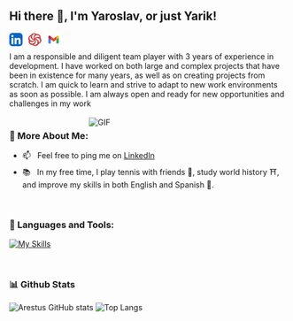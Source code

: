 ## Hi there 👋, I'm Yaroslav, or just Yarik!

<div>
<a href='https://www.linkedin.com/in/yaroslav-khazivaliev/'><img  align='left' alt="linkedin" style='margin-right: 10px;' src="./assets/linkedin.svg" height='24px'/></a>
<a href='https://www.codewars.com/users/Arestus'><img align='left' alt="codewars" style='margin-right: 10px;' src="./assets/codewars.svg" height='24px'/></a>
<a href='mailto:khazivaliev.yaroslav@gmail.com'><img align='left' alt="gmail" src="./assets/gmail.svg" height='24px'/></a>
</div>

</br>
</br>
I am a responsible and diligent team player with 3 years of experience in development. I have worked on both large and complex projects that have been in existence for many years, as well as on creating projects from scratch. I am quick to learn and strive to adapt to new work environments as soon as possible. I am always open and ready for new opportunities and challenges in my work
<br/>
<br/>

<img align="right" alt="GIF" src="https://raw.githubusercontent.com/rahul-jha98/rahul-jha98/main/techstack.gif" width="360px"/>
  
### 🧐 More About Me:

- 📫 &nbsp; Feel free to ping me on [LinkedIn](https://www.linkedin.com/in/yaroslav-khazivaliev/)
- 📚 &nbsp; In my free time, I play tennis with friends 🎾, study world history ⛩️, and improve my skills in both English and Spanish 🗿.

<br>

### 🔨 Languages and Tools:

[![My Skills](https://skillicons.dev/icons?i=apollo,css,docker,figma,github,graphql,html,js,materialui,nextjs,nodejs,postgres,react,redux,regex,sass,tailwind,ts,vscode&perline=7)](https://skillicons.dev)

<br>

### 📊 Github Stats

![Arestus GitHub stats](https://github-readme-stats.vercel.app/api?username=arestus&show_icons=true&theme=default)
![Top Langs](https://github-readme-stats.vercel.app/api/top-langs/?username=arestus&layout=donut)


</a>

<br>
